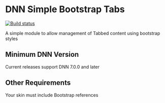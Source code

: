 # DNN Simple Bootstrap Tabs

[![Build status](https://iowacomputergurus.visualstudio.com/ICG%20Open%20Source/_apis/build/status/DNN%20Simple%20Bootstrap%20Tabs)](https://iowacomputergurus.visualstudio.com/ICG%20Open%20Source/_build/latest?definitionId=0)

A simple module to allow management of Tabbed content using bootstrap styles

## Minimum DNN Version

Current releases support DNN 7.0.0 and later

## Other Requirements

Your skin must include Bootstrap references